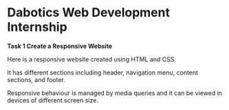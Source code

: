 # Dabotics Web Development Internship

**Task 1 Create a Responsive Website**

Here is a responsive website created using HTML and CSS.

It has different sections including header, navigation menu, content sections, and footer.

Responsive behaviour is managed by media queries and it can be viewed in devices of different screen size.
